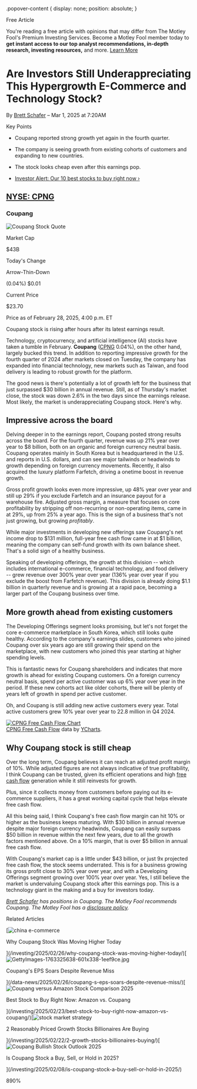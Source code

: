 .popover-content { display: none; position: absolute; }

Free Article[](#)

You're reading a free article with opinions that may differ from The Motley Fool's Premium Investing Services. Become a Motley Fool member today to **get instant access to our top analyst recommendations, in-depth research, investing resources,** and more. [Learn More](https://www.fool.com/mms/mark/op-free-tbox-art)

Are Investors Still Underappreciating This Hypergrowth E-Commerce and Technology Stock?
=======================================================================================

By [Brett Schafer](/author/20330/) – Mar 1, 2025 at 7:20AM

Key Points

*   Coupang reported strong growth yet again in the fourth quarter.
    
*   The company is seeing growth from existing cohorts of customers and expanding to new countries.
    
*   The stock looks cheap even after this earnings pop.
    
*   [Investor Alert: Our 10 best stocks to buy right now ›](https://www.fool.com/mms/mark/e-sa-nonbbn-kp?aid=10969&source=isaedikp0000035)
    

[NYSE: CPNG](/quote/nyse/cpng/)
-------------------------------

### Coupang

![Coupang Stock Quote](https://g.foolcdn.com/art/companylogos/mark/CPNG.png)

Market Cap

$43B

Today's Change

Arrow-Thin-Down

(0.04%) $0.01

Current Price

$23.70

Price as of February 28, 2025, 4:00 p.m. ET

Coupang stock is rising after hours after its latest earnings result.

Technology, cryptocurrency, and artificial intelligence (AI) stocks have taken a tumble in February. **Coupang** ([CPNG](/quote/nyse/cpng/) 0.04%), on the other hand, largely bucked this trend. In addition to reporting impressive growth for the fourth quarter of 2024 after markets closed on Tuesday, the company has expanded into financial technology, new markets such as Taiwan, and food delivery is leading to robust growth for the platform.

The good news is there's potentially a lot of growth left for the business that just surpassed $30 billion in annual revenue. Still, as of Thursday's market close, the stock was down 2.6% in the two days since the earnings release. Most likely, the market is underappreciating Coupang stock. Here's why.

Impressive across the board
---------------------------

Delving deeper in to the earnings report, Coupang posted strong results across the board. For the fourth quarter, revenue was up 21% year over year to $8 billion, both on an organic and foreign currency neutral basis. Coupang operates mainly in South Korea but is headquartered in the U.S. and reports in U.S. dollars, and can see major tailwinds or headwinds to growth depending on foreign currency movements. Recently, it also acquired the luxury platform Farfetch, driving a onetime boost in revenue growth.

Gross profit growth looks even more impressive, up 48% year over year and still up 29% if you exclude Farfetch and an insurance payout for a warehouse fire. Adjusted gross margin, a measure that focuses on core profitability by stripping off non-recurring or non-operating items, came in at 29%, up from 25% a year ago. This is the sign of a business that's not just growing, but growing _profitably_.

While major investments in developing new offerings saw Coupang's net income drop to $131 million, full-year free cash flow came in at $1 billion, meaning the company can self-fund growth with its own balance sheet. That's a solid sign of a healthy business.

Speaking of developing offerings, the growth at this division -- which includes international e-commerce, financial technology, and food delivery -- grew revenue over 300% year over year (136% year over year if you exclude the boost from Farfetch revenue). This division is already doing $1.1 billion in quarterly revenue and is growing at a rapid pace, becoming a larger part of the Coupang business over time.

More growth ahead from existing customers
-----------------------------------------

The Developing Offerings segment looks promising, but let's not forget the core e-commerce marketplace in South Korea, which still looks quite healthy. According to the company's earnings slides, customers who joined Coupang over six years ago are still growing their spend on the marketplace, with new customers who joined this year starting at higher spending levels.

This is fantastic news for Coupang shareholders and indicates that more growth is ahead for existing Coupang customers. On a foreign currency neutral basis, spend per active customer was up 6% year over year in the period. If these new cohorts act like older cohorts, there will be plenty of years left of growth in spend per active customer.

Oh, and Coupang is still adding new active customers every year. Total active customers grew 10% year over year to 22.8 million in Q4 2024.

[![CPNG Free Cash Flow Chart](https://media.ycharts.com/charts/7fe0de7596621f326ea322b78e1a3997.png)](https://ycharts.com/companies/CPNG/chart/)  
[CPNG Free Cash Flow](https://ycharts.com/companies/CPNG/free_cash_flow_ttm) data by [YCharts](https://ycharts.com).

Why Coupang stock is still cheap
--------------------------------

Over the long term, Coupang believes it can reach an adjusted profit margin of 10%. While adjusted figures are not always indicative of true profitability, I think Coupang can be trusted, given its efficient operations and high [free cash flow](https://www.fool.com/terms/f/free-cash-flow/) generation while it still reinvests for growth.

Plus, since it collects money from customers before paying out its e-commerce suppliers, it has a great working capital cycle that helps elevate free cash flow.

All this being said, I think Coupang's free cash flow margin can hit 10% or higher as the business keeps maturing. With $30 billion in annual revenue despite major foreign currency headwinds, Coupang can easily surpass $50 billion in revenue within the next few years, due to all the growth factors mentioned above. On a 10% margin, that is over $5 billion in annual free cash flow.

With Coupang's market cap is a little under $43 billion, or just 9x projected free cash flow, the stock seems underrated. This is for a business growing its gross profit close to 30% year over year, and with a Developing Offerings segment growing over 100% year over year. Yes, I still believe the market is undervaluing Coupang stock after this earnings pop. This is a technology giant in the making and a buy for investors today.

_[Brett Schafer](https://www.fool.com/author/20330/) has positions in Coupang. The Motley Fool recommends Coupang. The Motley Fool has a [disclosure policy](https://www.fool.com/legal/fool-disclosure-policy/)._

Related Articles

[![china e-commerce](https://g.foolcdn.com/image/?url=https%3A%2F%2Fg.foolcdn.com%2Feditorial%2Fimages%2F809097%2Fchina-e-commerce.jpg&op=resize&w=92&h=52)

Why Coupang Stock Was Moving Higher Today

](/investing/2025/02/26/why-coupang-stock-was-moving-higher-today/)[![GettyImages-1763325638-601x338-1eef9ce.jpg](https://g.foolcdn.com/image/?url=https%3A%2F%2Fcdn.content.foolcdn.com%2Fimages%2F1umn9qeh%2Fproduction%2Fb251e37dc4fc3024e658880192d1cd85bfe11673-601x338.jpg&op=resize&w=92&h=52)

Coupang's EPS Soars Despite Revenue Miss

](/data-news/2025/02/26/coupang-s-eps-soars-despite-revenue-miss/)[![Coupang versus Amazon Stock Comparison 2025](https://g.foolcdn.com/image/?url=https%3A%2F%2Fg.foolcdn.com%2Feditorial%2Fimages%2F807997%2Fcoupang-versus-amazon-stock-comparison-2025.jpg&op=resize&w=92&h=52)

Best Stock to Buy Right Now: Amazon vs. Coupang

](/investing/2025/02/23/best-stock-to-buy-right-now-amazon-vs-coupang/)[![stock market strategy](https://g.foolcdn.com/image/?url=https%3A%2F%2Fg.foolcdn.com%2Feditorial%2Fimages%2F808285%2Fstock-market-strategy.jpg&op=resize&w=92&h=52)

2 Reasonably Priced Growth Stocks Billionaires Are Buying

](/investing/2025/02/22/2-growth-stocks-billionaires-buying/)[![Coupang Bullish Stock Outlook 2025](https://g.foolcdn.com/image/?url=https%3A%2F%2Fg.foolcdn.com%2Feditorial%2Fimages%2F806439%2Fcoupang-bullish-stock-outlook-2025.jpg&op=resize&w=92&h=52)

Is Coupang Stock a Buy, Sell, or Hold in 2025?

](/investing/2025/02/08/is-coupang-stock-a-buy-sell-or-hold-in-2025/)

890%